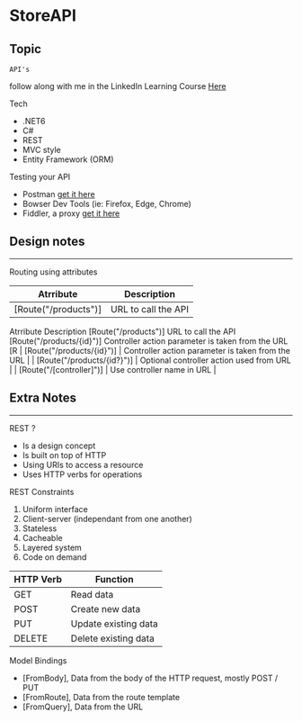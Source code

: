 # StoreAPI

## Topic 

	API's

follow along with me in the LinkedIn Learning Course
[Here](https://www.linkedin.com/learning/building-web-apis-with-asp-dot-net-core-in-dot-net-6/rest-basics?autoSkip=true&autoplay=true&resume=false)

Tech
- .NET6
- C#
- REST
- MVC style
- Entity Framework (ORM)

Testing your API

- Postman [get it here](https://www.postman.com/downloads/)
- Bowser Dev Tools (ie: Firefox, Edge, Chrome)
- Fiddler, a proxy [get it here](https://www.telerik.com/fiddler)

## Design notes
___

Routing using attributes

| Atrribute | Description |
| --- | --- |
| [Route("/products")] | URL to call the API |
Atrribute	Description
[Route("/products")]	URL to call the API
[Route("/products/{id}")]	Controller action parameter is taken from the URL
[R
| [Route("/products/{id}")] | Controller action parameter is taken from the URL |
| [Route("/products/{id?}")] | Optional controller action used from URL |
| [Route("/[controller]")] | Use controller name in URL |



## Extra Notes
___

REST ?
- Is a design concept
- Is built on top of HTTP
- Using URIs to access a resource
- Uses HTTP verbs for operations
	
REST Constraints

1. Uniform interface
2. Client-server (independant from one another)
3. Stateless
4. Cacheable
5. Layered system
6. Code on demand

| HTTP Verb | Function |
| --- | --- |
| GET | Read data |
| POST | Create new data |
| PUT | Update existing data |
| DELETE | Delete existing data |

Model Bindings

- [FromBody], Data from the body of the HTTP request, mostly POST / PUT
- [FromRoute], Data from the route template
- [FromQuery], Data from the URL